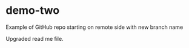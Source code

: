 # demo-two
Example of GitHub repo starting on remote side with new branch name

Upgraded read me file.

